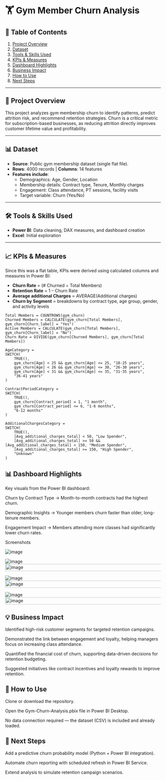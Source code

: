 # 🏋️ Gym Member Churn Analysis  

## 📑 Table of Contents
1. [Project Overview](#-project-overview)  
2. [Dataset](#-dataset)  
3. [Tools & Skills Used](#-tools--skills-used)  
4. [KPIs & Measures](#-kpis--measures)  
5. [Dashboard Highlights](#-dashboard-highlights)  
6. [Business Impact](#-business-impact)  
7. [How to Use](#-how-to-use)  
8. [Next Steps](#-next-steps)  

---

## 📌 Project Overview  
This project analyzes gym membership churn to identify patterns, predict attrition risk, and recommend retention strategies. 
Churn is a critical metric for subscription-based businesses, as reducing attrition directly improves customer lifetime value and profitability.  

---

## 📊 Dataset  
- **Source**: Public gym membership dataset (single flat file).  
- **Rows**: 4000 records | **Columns**: 14 features  
- **Features include**:  
  - Demographics: Age, Gender, Location  
  - Membership details: Contract type, Tenure, Monthly charges  
  - Engagement: Class attendance, PT sessions, facility visits  
  - Target variable: Churn (Yes/No)  

---

## 🛠️ Tools & Skills Used  
- **Power BI**: Data cleaning, DAX measures, and dashboard creation  
- **Excel**: Initial exploration  

---

## 📈 KPIs & Measures  
Since this was a flat table, KPIs were derived using calculated columns and measures in Power BI:  
- **Churn Rate** = (# Churned ÷ Total Members)  
- **Retention Rate** = 1 – Churn Rate  
- **Average additional Charges** = AVERAGE(Additional charges)  
- **Churn by Segment** = breakdowns by contract type, age group, gender, and activity levels  

```DAX
Total Members = COUNTROWS(gym_churn)
Churned Members = CALCULATE(gym_churn[Total Members], gym_churn[Churn_label] = "Yes")
Active Members = CALCULATE(gym_churn[Total Members], gym_churn[Churn_label] = "No")
Churn Rate = DIVIDE(gym_churn[Churned Members], gym_churn[Total Members])

AgeCategory = 
SWITCH(
    TRUE(),
    gym_churn[Age] < 25 && gym_churn[Age] <= 25, "18-25 years",
    gym_churn[Age] < 26 && gym_churn[Age] <= 30, "26-30 years",
    gym_churn[Age] < 31 && gym_churn[Age] <= 35, "31-35 years",
    "36-41 years"
)

ContractPeriodCategory = 
SWITCH(
    TRUE(),
    gym_churn[Contract_period] = 1, "1 month",
    gym_churn[Contract_period] <= 6, "1-6 months",
    "6-12 months"
)

AdditionalChargesCategory = 
SWITCH(
    TRUE(),
    [Avg_additional_charges_total] < 50, "Low Spender",
    [Avg_additional_charges_total] >= 50 && [Avg_additional_charges_total] < 150, "Medium Spender",
    [Avg_additional_charges_total] >= 150, "High Spender",
    "Unknown"
)
```


## 📊 Dashboard Highlights
Key visuals from the Power BI dashboard:

Churn by Contract Type → Month-to-month contracts had the highest churn.

Demographic Insights → Younger members churn faster than older, long-tenure members.

Engagement Impact → Members attending more classes had significantly lower churn rates.


Screenshots


![image](https://github.com/user-attachments/assets/352f6336-b982-4fa3-b8fb-096e48ecc6e4)


![image](https://github.com/user-attachments/assets/e85b43a0-54e4-4a6b-8da4-1d6528ad8fa7)<img width="807" height="23" alt="image" src="https://github.com/user-attachments/assets/48aff352-51b2-42ed-868a-f7270e716cc7" />


![image](https://github.com/user-attachments/assets/8fdfc1c0-da90-4279-b09e-83a19b60eed6)<img width="802" height="23" alt="image" src="https://github.com/user-attachments/assets/7a8f3ebe-75e6-4884-9f66-b8da36b30c25" />


![image](https://github.com/user-attachments/assets/02863b61-f392-41d6-853e-32074dae3836)<img width="808" height="23" alt="image" src="https://github.com/user-attachments/assets/f175fca0-82d8-4c88-bffe-3d130eb1a8b2" />



## 💡 Business Impact
Identified high-risk customer segments for targeted retention campaigns.

Demonstrated the link between engagement and loyalty, helping managers focus on increasing class attendance.

Quantified the financial cost of churn, supporting data-driven decisions for retention budgeting.

Suggested initiatives like contract incentives and loyalty rewards to improve retention.


## 🚀 How to Use

Clone or download the repository.

Open the Gym-Churn-Analysis.pbix file in Power BI Desktop.

No data connection required — the dataset (CSV) is included and already loaded.


## 📌 Next Steps

Add a predictive churn probability model (Python + Power BI integration).

Automate churn reporting with scheduled refresh in Power BI Service.

Extend analysis to simulate retention campaign scenarios.

